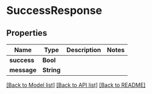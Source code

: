 # SuccessResponse

## Properties
Name | Type | Description | Notes
------------ | ------------- | ------------- | -------------
**success** | **Bool** |  |
**message** | **String** |  |

[[Back to Model list]](../README.md#documentation-for-models) [[Back to API list]](../README.md#documentation-for-api-endpoints) [[Back to README]](../README.md)
